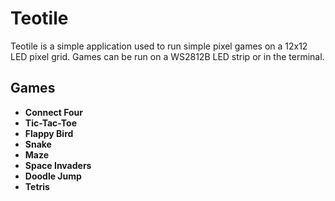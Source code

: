 # Teotile

Teotile is a simple application used to run simple pixel games on a 12x12 LED pixel grid. Games can be run on a WS2812B LED strip or in the terminal.

## Games

- **Connect Four** 
- **Tic-Tac-Toe**
- **Flappy Bird**
- **Snake**
- **Maze**
- **Space Invaders**
- **Doodle Jump**
- **Tetris**
